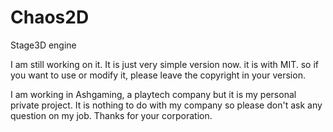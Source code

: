 Chaos2D
=======

Stage3D engine


I am still working on it. It is just very simple version now. it is with MIT. so if you want to use or modify it, please leave the copyright in your version.

I am working in Ashgaming, a playtech company but it is my personal private project. It is nothing to do with my company so please don't ask any question on my job. Thanks for your corporation.
